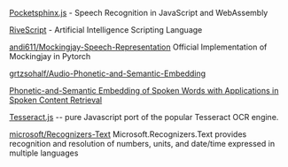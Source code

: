 [Pocketsphinx.js](https://syl22-00.github.io/pocketsphinx.js/) - Speech Recognition in JavaScript and WebAssembly

[RiveScript](https://www.rivescript.com/) - Artificial Intelligence Scripting Language

[andi611/Mockingjay-Speech-Representation](https://github.com/andi611/Mockingjay-Speech-Representation) Official Implementation of Mockingjay in Pytorch

[grtzsohalf/Audio-Phonetic-and-Semantic-Embedding](https://github.com/grtzsohalf/Audio-Phonetic-and-Semantic-Embedding)

[Phonetic-and-Semantic Embedding of Spoken Words with Applications in Spoken Content Retrieval](https://arxiv.org/abs/1807.08089)

[Tesseract.js](https://tesseract.projectnaptha.com/) -- pure Javascript port of the popular Tesseract OCR engine.

[microsoft/Recognizers-Text](https://github.com/microsoft/Recognizers-Text) Microsoft.Recognizers.Text provides recognition and resolution of numbers, units, and date/time expressed in multiple languages

